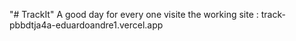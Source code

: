 "# TrackIt" 
A good day for every one 
visite the working site : track-pbbdtja4a-eduardoandre1.vercel.app
